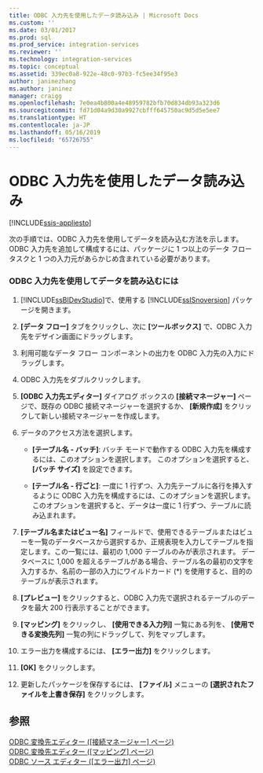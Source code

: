 ```yaml
---
title: ODBC 入力先を使用したデータ読み込み | Microsoft Docs
ms.custom: ''
ms.date: 03/01/2017
ms.prod: sql
ms.prod_service: integration-services
ms.reviewer: ''
ms.technology: integration-services
ms.topic: conceptual
ms.assetid: 339ec0a8-922e-48c0-97b3-fc5ee34f95e3
author: janinezhang
ms.author: janinez
manager: craigg
ms.openlocfilehash: 7e0ea4b800a4e48959782bfb70d834db93a323d6
ms.sourcegitcommit: fd71d04a9d30a9927cbfff645750ac9d5d5e5ee7
ms.translationtype: HT
ms.contentlocale: ja-JP
ms.lasthandoff: 05/16/2019
ms.locfileid: "65726755"
---
```

# <a name="load-data-by-using-the-odbc-destination"></a>ODBC 入力先を使用したデータ読み込み

[!INCLUDE[ssis-appliesto](../../includes/ssis-appliesto-ssvrpluslinux-asdb-asdw-xxx.md)]


  次の手順では、ODBC 入力先を使用してデータを読み込む方法を示します。 ODBC 入力先を追加して構成するには、パッケージに 1 つ以上のデータ フロー タスクと 1 つの入力元があらかじめ含まれている必要があります。  
  
### <a name="to-load-data-using-an-odbc-destination"></a>ODBC 入力先を使用してデータを読み込むには  
  
1.  [!INCLUDE[ssBIDevStudio](../../includes/ssbidevstudio-md.md)]で、使用する [!INCLUDE[ssISnoversion](../../includes/ssisnoversion-md.md)] パッケージを開きます。  
  
2.  **[データ フロー]** タブをクリックし、次に **[ツールボックス]** で、ODBC 入力先をデザイン画面にドラッグします。  
  
3.  利用可能なデータ フロー コンポーネントの出力を ODBC 入力先の入力にドラッグします。  
  
4.  ODBC 入力先をダブルクリックします。  
  
5.  **[ODBC 入力先エディター]** ダイアログ ボックスの **[接続マネージャー]** ページで、既存の ODBC 接続マネージャーを選択するか、 **[新規作成]** をクリックして新しい接続マネージャーを作成します。  
  
6.  データのアクセス方法を選択します。  
  
    -   **[テーブル名 - バッチ]**: バッチ モードで動作する ODBC 入力先を構成するには、このオプションを選択します。 このオプションを選択すると、 **[バッチ サイズ]** を設定できます。  
  
    -   **[テーブル名 - 行ごと]**: 一度に 1 行ずつ、入力先テーブルに各行を挿入するように ODBC 入力先を構成するには、このオプションを選択します。 このオプションを選択すると、データは一度に 1 行ずつ、テーブルに読み込まれます。  
  
7.  **[テーブル名またはビュー名]** フィールドで、使用できるテーブルまたはビューを一覧のデータベースから選択するか、正規表現を入力してテーブルを指定します。この一覧には、最初の 1,000 テーブルのみが表示されます。 データベースに 1,000 を超えるテーブルがある場合、テーブル名の最初の文字を入力するか、名前の一部の入力にワイルドカード (*) を使用すると、目的のテーブルが表示されます。  
  
8.  **[プレビュー]** をクリックすると、ODBC 入力先で選択されるテーブルのデータを最大 200 行表示することができます。  
  
9. **[マッピング]** をクリックし、 **[使用できる入力列]** 一覧にある列を、 **[使用できる変換先列]** 一覧の列にドラッグして、列をマップします。  
  
10. エラー出力を構成するには、 **[エラー出力]** をクリックします。  
  
11. **[OK]** をクリックします。  
  
12. 更新したパッケージを保存するには、 **[ファイル]** メニューの **[選択されたファイルを上書き保存]** をクリックします。  
  
## <a name="see-also"></a>参照  
 [ODBC 変換先エディター ([接続マネージャー] ページ)](../../integration-services/data-flow/odbc-destination-editor-connection-manager-page.md)   
 [ODBC 変換先エディター ([マッピング] ページ)](../../integration-services/data-flow/odbc-destination-editor-mappings-page.md)   
 [ODBC ソース エディター ([エラー出力] ページ)](../../integration-services/data-flow/odbc-source-editor-error-output-page.md)  
  
  
